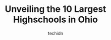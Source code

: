 ---
layout: ampstory
image: https://i0.wp.com/paketmu.com/wp-content/uploads/2023/06/bishop-ready-high-school-0-in-ohio-1686365636.jpeg?resize=640,853
author: techidn
featured: false
description: Explore the diverse Highschool scene in Ohio, home to an incredible selection of 10 establishments catering to every taste. Whether youre in search of iconic favorites or undiscovered treas
title: Unveiling the 10 Largest Highschools in Ohio
cover:
   title: Unveiling the 10 Largest Highschools in Ohio
   subtitle: RICKPATE
   background: https://paketmu.com/wp-content/uploads/2023/06/bishop-ready-high-school-0-in-ohio-1686365636.jpeg

pages: 
 - layout: thirds
   top: <h1>#1 Rutherford B. Hayes High School</h1>
   bottom: "<p>I attended school here and my entire high school experience overall was good but the reason for the rating is that I personally could never achieve anything in certain co</p>"
   background: https://paketmu.com/wp-content/uploads/2023/06/bishop-ready-high-school-1-in-ohio-1686365637.jpeg
   backgroundblur: true
 - layout: thirds
   top: <h1>#2 Campus International High School</h1>
   bottom: "<p>I have 2 students at this school. My eighth grader really likes his Spanish teacher and says the lunches have gotten a little better recently. My 6th grader hates school.</p>"
   background: https://paketmu.com/wp-content/uploads/2023/06/bishop-ready-high-school-2-in-ohio-1686365638.jpeg
   cta:
      link: https://paketmu.com/unveiling-the-10-largest-highschools-in-ohio/
      text: Unveiling the 10 Largest Highschools in Ohio
 - layout: thirds
   top: <h1>#3 South High School</h1>
   bottom: "<p>I dont like this school. Some staff are rude. The teachers do not return  phone calls and I dont feel like my children are getting the best education here. Definitely n</p>"
   background: https://paketmu.com/wp-content/uploads/2023/06/bishop-ready-high-school-3-in-ohio-1686365639.jpeg
   cta:
      link: https://paketmu.com/unveiling-the-10-largest-highschools-in-ohio/
      text: Unveiling the 10 Largest Highschools in Ohio
 - layout: thirds
   top: <h1>#4 Dublin Coffman High School</h1>
   bottom: "<p>6780 Coffman Rd, Dublin, OH 43017, United States</p>"
   background: https://images.unsplash.com/photo-1536745287225-21d689278fd1?ixlib=rb-4.0.3&ixid=MnwxMjA3fDB8MHxwaG90by1wYWdlfHx8fGVufDB8fHx8&auto=format&fit=crop&w=640&h=853&q=80
   cta:
      link: https://paketmu.com/unveiling-the-10-largest-highschools-in-ohio/
      text: Unveiling the 10 Largest Highschools in Ohio
 - layout: thirds
   top: <h1>#5 Briggs High School</h1>
   bottom: "<p>2555 Briggs Rd, Columbus, OH 43223, United States</p>"
   background: https://images.unsplash.com/photo-1484589065579-248aad0d8b13?ixlib=rb-4.0.3&ixid=MnwxMjA3fDB8MHxwaG90by1wYWdlfHx8fGVufDB8fHx8&auto=format&fit=crop&w=640&h=853&q=80
   cta:
      link: https://paketmu.com/unveiling-the-10-largest-highschools-in-ohio/
      text: Unveiling the 10 Largest Highschools in Ohio
 - layout: thirds
   top: <h1>#6 East High School</h1>
   bottom: "<p>1500 E Broad St, Columbus, OH 43205, United States</p>"
   background: https://images.unsplash.com/photo-1620421680010-0766ff230392?ixlib=rb-4.0.3&ixid=MnwxMjA3fDB8MHxwaG90by1wYWdlfHx8fGVufDB8fHx8&auto=format&fit=crop&w=640&h=853&q=80
   cta:
      link: https://paketmu.com/unveiling-the-10-largest-highschools-in-ohio/
      text: Unveiling the 10 Largest Highschools in Ohio
 - layout: thirds
   top: <h1>#7 University School – Hunting Valley Campus</h1>
   bottom: "<p>2785 SOM Ctr Rd, Chagrin Falls, OH 44022, United States</p>"
   background: https://images.unsplash.com/photo-1599422314077-f4dfdaa4cd09?ixlib=rb-4.0.3&ixid=MnwxMjA3fDB8MHxwaG90by1wYWdlfHx8fGVufDB8fHx8&auto=format&fit=crop&w=640&h=853&q=80
   cta:
      link: https://paketmu.com/unveiling-the-10-largest-highschools-in-ohio/
      text: Unveiling the 10 Largest Highschools in Ohio
 - layout: thirds
   middle: Continue reading...
   background: https://images.unsplash.com/photo-1595364397663-fca4f075d796?ixlib=rb-4.0.3&ixid=MnwxMjA3fDB8MHxwaG90by1wYWdlfHx8fGVufDB8fHx8&auto=format&fit=crop&w=640&h=853&q=80
   cta:
      link: https://paketmu.com/unveiling-the-10-largest-highschools-in-ohio/
      text: Unveiling the 10 Largest Highschools in Ohio
      
---